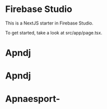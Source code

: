 # Firebase Studio

This is a NextJS starter in Firebase Studio.

To get started, take a look at src/app/page.tsx.
# Apndj
# Apndj
# Apnaesport-
